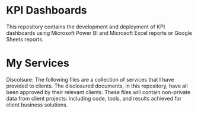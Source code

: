 # KPI Dashboards
This repository contains the development and deployment of KPI dashboards using Microsoft Power BI and Microsoft Excel reports or Google Sheets reports.

# My Services 
Discolsure:
The following files are a collection of services that I have provided to clients. The disclosured documents, in this repository, have all been approved by their relevant clients. These files will contain non-private data from client projects: including code, tools, and results achieved for client business solutions.
